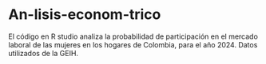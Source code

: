 # An-lisis-econom-trico
El código en R studio analiza la probabilidad de participación en el mercado laboral de las mujeres en los hogares de Colombia, para el año 2024. Datos utilizados de la GEIH. 
